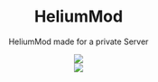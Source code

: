 <h1 align="center">HeliumMod</h1>
<p align="center">HeliumMod made for a private Server</p>


<div align="center">
  <a href="https://forthebadge.com"><img src="https://forthebadge.com/images/featured/featured-made-with-crayons.svg"></a>
  <br>
  <a href="https://forthebadge.com"><img src="https://forthebadge.com/images/featured/featured-powered-by-electricity.svg"></a>
</div>